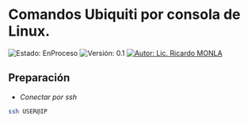 # Comandos Ubiquiti por consola de Linux.
![Estado: EnProceso](https://img.shields.io/badge/Estado-EnProceso-brightgreen)
![Versión: 0.1](https://img.shields.io/badge/Versión-0.1-blue)
[![Autor: Lic. Ricardo MONLA](https://img.shields.io/badge/Autor-Lic.%20Ricardo%20MONLA-orange)](mailto:rmonla@frlr.utn.edu.ar)

## Preparación
- *Conectar por ssh*
```bash
ssh USER@IP
```


 
